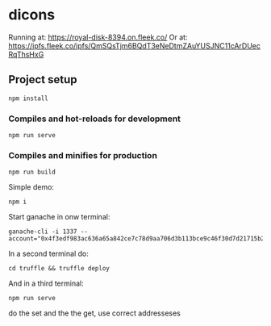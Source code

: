 # dicons

Running at: https://royal-disk-8394.on.fleek.co/
Or at: https://ipfs.fleek.co/ipfs/QmSQsTjm6BQdT3eNeDtmZAuYUSJNC11cArDUecRqThsHxG

## Project setup
```
npm install
```

### Compiles and hot-reloads for development
```
npm run serve
```

### Compiles and minifies for production
```
npm run build
```

Simple demo:

```
npm i  
```
Start ganache in onw terminal:
```
ganache-cli -i 1337 --account="0x4f3edf983ac636a65a842ce7c78d9aa706d3b113bce9c46f30d7d21715b23b1d,100000000000000000000"
```
In a second terminal do:
```
cd truffle && truffle deploy
```
And in a third terminal:
```  
npm run serve  
```
do the set and the the get, use correct addresseses